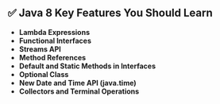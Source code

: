 ## ✅ Java 8 Key Features You Should Learn

* **Lambda Expressions**
* **Functional Interfaces**
* **Streams API**
* **Method References**
* **Default and Static Methods in Interfaces**
* **Optional Class**
* **New Date and Time API (java.time)**
* **Collectors and Terminal Operations**
